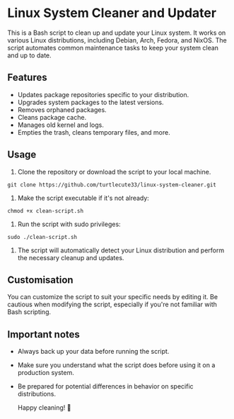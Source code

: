 # Linux System Cleaner and Updater

This is a Bash script to clean up and update your Linux system. It works on various Linux distributions, including Debian, Arch, Fedora, and NixOS. The script automates common maintenance tasks to keep your system clean and up to date.

## Features

- Updates package repositories specific to your distribution.
- Upgrades system packages to the latest versions.
- Removes orphaned packages.
- Cleans package cache.
- Manages old kernel and logs.
- Empties the trash, cleans temporary files, and more.

## Usage

1. Clone the repository or download the script to your local machine.

```shell
git clone https://github.com/turtlecute33/linux-system-cleaner.git
```
1. Make the script executable if it's not already:
```
chmod +x clean-script.sh
```
1. Run the script with sudo privileges:
```
sudo ./clean-script.sh
```
1. The script will automatically detect your Linux distribution and perform the necessary cleanup and updates.

## Customisation
You can customize the script to suit your specific needs by editing it. Be cautious when modifying the script, especially if you're not familiar with Bash scripting.

## Important notes
- Always back up your data before running the script.
- Make sure you understand what the script does before using it on a production system.
- Be prepared for potential differences in behavior on specific distributions.

  Happy cleaning! 🧹

